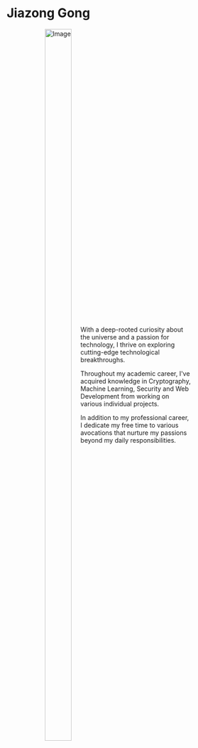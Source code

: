 # Jiazong Gong


<style>
@media (max-width: 600px) {
  .responsive-container {
    flex-direction: column;
  }
  .responsive-container img {
    margin-bottom: 20px;
  }
  .responsive-container div {
    margin-right: 0;
  }
}
</style>

<div style="display: flex; justify-content: center; align-items: center; height: 40vh;">
  <div style="max-width: 50%; margin-right: 20px;">
    <img src="/images/photo.jpeg" alt="Image" style="width: 100%; height: auto;">
  </div>
  <div style="max-width: 50%;">
  <p>
  With a deep-rooted curiosity about the universe and a passion for technology, I thrive on exploring cutting-edge technological breakthroughs.
  </p>
  <p>Throughout my academic career, I've acquired knowledge in Cryptography, Machine Learning, Security and Web Development from working on various individual projects. 
  </p>
  <p>In addition to my professional career, I dedicate my free time to various avocations that nurture my passions beyond my daily responsibilities. 
  </p>
  </div>
</div>




  
  





  

